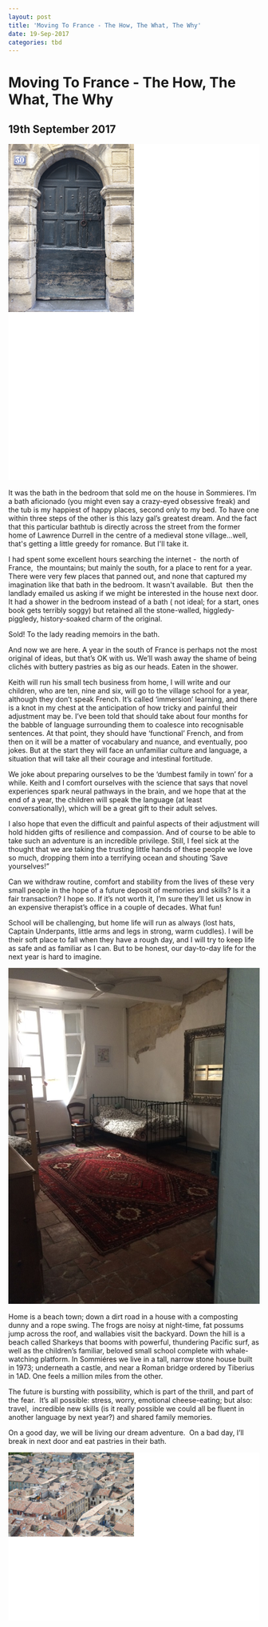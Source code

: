 ```yaml
---
layout: post
title: 'Moving To France - The How, The What, The Why'
date: 19-Sep-2017
categories: tbd
---
```


# Moving To France - The How, The What, The Why

## 19th September 2017

<img class="photo-horiz" src="/images/2017/09/door1-768x1024.png" />

It was the bath in the bedroom that sold me on the house in Sommieres. I’m a bath aficionado (you might even say a crazy-eyed obsessive freak) and the tub is my happiest of happy places,   second only to my bed. To have one within three steps of the other is this lazy gal’s greatest dream. And the fact that this particular bathtub is directly across the street from the former home of Lawrence Durrell in the centre of a medieval stone village...well, that's getting a little greedy for romance. But I'll take it.

I had spent some excellent hours searching the internet -  the north of France,  the mountains; but mainly the south, for a place to rent for a year. There were very few places that panned out, and none that captured my imagination like that bath in the bedroom. It wasn't available.  But  then the landlady emailed us asking if we might be interested in the house next door. It had a shower in the bedroom instead of a bath ( not ideal; for a start, ones book gets terribly soggy) but retained all the stone-walled, higgledy-piggledy, history-soaked charm of the original.

Sold! To the lady reading memoirs in the bath.

And now we are here. A year in the south of France is perhaps not the most original of ideas, but that’s OK with us. We’ll wash away the shame of being clichés with buttery pastries as big as our heads. Eaten in the shower.

Keith will run his small tech business from home, I will write and our children, who are ten, nine and six, will go to the village school for a year, although they don’t speak French. It’s called ‘immersion’ learning, and there is a knot in my chest at the anticipation of how tricky and painful their adjustment may be. I’ve been told that should take about four months for the babble of language surrounding them to coalesce into recognisable sentences. At that point, they should have ‘functional’ French, and from then on it will be a matter of vocabulary and nuance, and eventually, poo jokes. But at the start they will face an unfamiliar culture and language, a situation that will take all their courage and intestinal fortitude.

We joke about preparing ourselves to be the ‘dumbest family in town’ for a while. Keith and I comfort ourselves with the science that says that novel experiences spark neural pathways in the brain, and we hope that at the end of a year, the children will speak the language (at least conversationally), which will be a great gift to their adult selves.

I also hope that even the difficult and painful aspects of their adjustment will hold hidden gifts of resilience and compassion. And of course to be able to take such an adventure is an incredible privilege. Still, I feel sick at the thought that we are taking the trusting little hands of these people we love so much, dropping them into a terrifying ocean and shouting ‘Save yourselves!”

Can we withdraw routine, comfort and stability from the lives of these very small people in the hope of a future deposit of memories and skills? Is it a fair transaction? I hope so. If it’s not worth it, I’m sure they’ll let us know in an expensive therapist’s office in a couple of decades. What fun!

School will be challenging, but home life will run as always (lost hats, Captain Underpants, little arms and legs in strong, warm cuddles). I will be their soft place to fall when they have a rough day, and I will try to keep life as safe and as familiar as I can. But to be honest, our day-to-day life for the next year is hard to imagine.

<img class="photo-horiz" src="/images/2017/09/IMG_1005-1024x768.jpg" />

Home is a beach town; down a dirt road in a house with a composting dunny and a rope swing. The frogs are noisy at night-time, fat possums jump across the roof, and wallabies visit the backyard. Down the hill is a beach called Sharkeys that booms with powerful, thundering Pacific surf, as well as the children’s familiar, beloved small school complete with whale-watching platform. In Sommiéres we live in a tall, narrow stone house built in 1973; underneath a castle, and near a Roman bridge ordered by Tiberius in 1AD. One feels a million miles from the other.

The future is bursting with possibility, which is part of the thrill, and part of the fear.  It’s all possible: stress, worry, emotional cheese-eating; but also: travel,  incredible new skills (is it really possible we could all be fluent in another language by next year?) and shared family memories.

On a good day, we will be living our dream adventure.  On a bad day, I’ll break in next door and eat pastries in their bath.

<img class="photo-horiz" src="/images/2017/09/rooftop-1024x685.png" />
